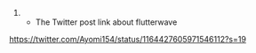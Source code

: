 1) - The Twitter post link about flutterwave 

https://twitter.com/Ayomi154/status/1164427605971546112?s=19
